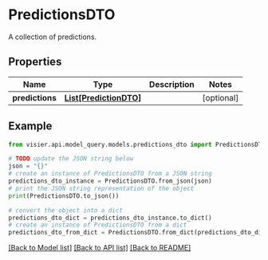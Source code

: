 # PredictionsDTO

A collection of predictions.

## Properties

Name | Type | Description | Notes
------------ | ------------- | ------------- | -------------
**predictions** | [**List[PredictionDTO]**](PredictionDTO.md) |  | [optional] 

## Example

```python
from visier.api.model_query.models.predictions_dto import PredictionsDTO

# TODO update the JSON string below
json = "{}"
# create an instance of PredictionsDTO from a JSON string
predictions_dto_instance = PredictionsDTO.from_json(json)
# print the JSON string representation of the object
print(PredictionsDTO.to_json())

# convert the object into a dict
predictions_dto_dict = predictions_dto_instance.to_dict()
# create an instance of PredictionsDTO from a dict
predictions_dto_from_dict = PredictionsDTO.from_dict(predictions_dto_dict)
```
[[Back to Model list]](../README.md#documentation-for-models) [[Back to API list]](../README.md#documentation-for-api-endpoints) [[Back to README]](../README.md)


